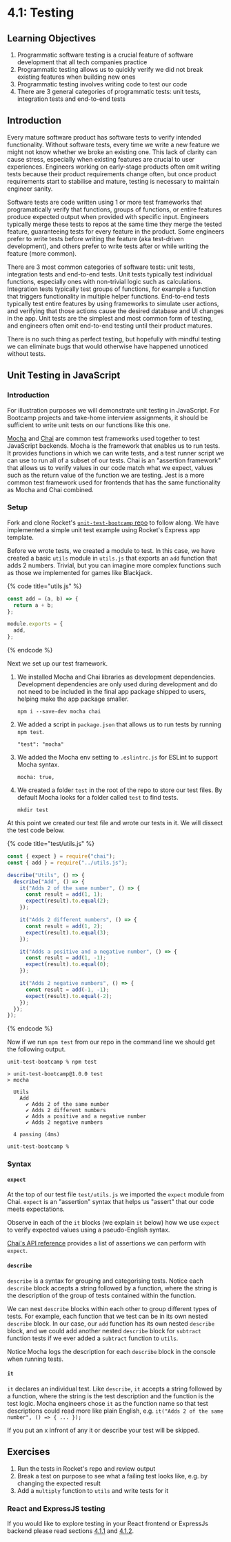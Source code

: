 # 4.1: Testing

## Learning Objectives

1. Programmatic software testing is a crucial feature of software development that all tech companies practice
2. Programmatic testing allows us to quickly verify we did not break existing features when building new ones
3. Programmatic testing involves writing code to test our code
4. There are 3 general categories of programmatic tests: unit tests, integration tests and end-to-end tests



## Introduction

Every mature software product has software tests to verify intended functionality. Without software tests, every time we write a new feature we might not know whether we broke an existing one. This lack of clarity can cause stress, especially when existing features are crucial to user experiences. Engineers working on early-stage products often omit writing tests because their product requirements change often, but once product requirements start to stabilise and mature, testing is necessary to maintain engineer sanity.

Software tests are code written using 1 or more test frameworks that programatically verify that functions, groups of functions, or entire features produce expected output when provided with specific input. Engineers typically merge these tests to repos at the same time they merge the tested feature, guaranteeing tests for every feature in the product. Some engineers prefer to write tests before writing the feature (aka test-driven development), and others prefer to write tests after or while writing the feature (more common).

There are 3 most common categories of software tests: unit tests, integration tests and end-to-end tests. Unit tests typically test individual functions, especially ones with non-trivial logic such as calculations. Integration tests typically test groups of functions, for example a function that triggers functionality in multiple helper functions. End-to-end tests typically test entire features by using frameworks to simulate user actions, and verifying that those actions cause the desired database and UI changes in the app. Unit tests are the simplest and most common form of testing, and engineers often omit end-to-end testing until their product matures.

There is no such thing as perfect testing, but hopefully with mindful testing we can eliminate bugs that would otherwise have happened unnoticed without tests.

## Unit Testing in JavaScript

### Introduction

For illustration purposes we will demonstrate unit testing in JavaScript. For Bootcamp projects and take-home interview assignments, it should be sufficient to write unit tests on our functions like this one.

[Mocha](https://mochajs.org/) and [Chai](https://www.chaijs.com/) are common test frameworks used together to test JavaScript backends. Mocha is the framework that enables us to run tests. It provides functions in which we can write tests, and a test runner script we can use to run all of a subset of our tests. Chai is an "assertion framework" that allows us to verify values in our code match what we expect, values such as the return value of the function we are testing. Jest is a more common test framework used for frontends that has the same functionality as Mocha and Chai combined.

### Setup

Fork and clone Rocket's [`unit-test-bootcamp` repo](https://github.com/rocketacademy/unit-test-bootcamp) to follow along. We have implemented a simple unit test example using Rocket's Express app template.

Before we wrote tests, we created a module to test. In this case, we have created a basic `utils` module in `utils.js` that exports an `add` function that adds 2 numbers. Trivial, but you can imagine more complex functions such as those we implemented for games like Blackjack.

{% code title="utils.js" %}
```javascript
const add = (a, b) => {
  return a + b;
};

module.exports = {
  add,
};
```
{% endcode %}

Next we set up our test framework.

1.  We installed Mocha and Chai libraries as development dependencies. Development dependencies are only used during development and do not need to be included in the final app package shipped to users, helping make the app package smaller.

    ```
    npm i --save-dev mocha chai
    ```


2.  We added a script in `package.json` that allows us to run tests by running `npm test`.&#x20;

    ```
    "test": "mocha"
    ```


3.  We added the Mocha env setting to `.eslintrc.js` for ESLint to support Mocha syntax.

    ```
    mocha: true,
    ```


4.  We created a folder `test` in the root of the repo to store our test files. By default Mocha looks for a folder called `test` to find tests.

    ```
    mkdir test
    ```

At this point we created our test file and wrote our tests in it. We will dissect the test code below.

{% code title="test/utils.js" %}
```javascript
const { expect } = require("chai");
const { add } = require("../utils.js");

describe("Utils", () => {
  describe("Add", () => {
    it("Adds 2 of the same number", () => {
      const result = add(1, 1);
      expect(result).to.equal(2);
    });

    it("Adds 2 different numbers", () => {
      const result = add(1, 2);
      expect(result).to.equal(3);
    });

    it("Adds a positive and a negative number", () => {
      const result = add(1, -1);
      expect(result).to.equal(0);
    });

    it("Adds 2 negative numbers", () => {
      const result = add(-1, -1);
      expect(result).to.equal(-2);
    });
  });
});
```
{% endcode %}

Now if we run `npm test` from our repo in the command line we should get the following output.

```
unit-test-bootcamp % npm test

> unit-test-bootcamp@1.0.0 test
> mocha

  Utils
    Add
      ✔ Adds 2 of the same number
      ✔ Adds 2 different numbers
      ✔ Adds a positive and a negative number
      ✔ Adds 2 negative numbers

  4 passing (4ms)

unit-test-bootcamp % 
```

### Syntax

#### `expect`

At the top of our test file `test/utils.js` we imported the `expect` module from Chai. `expect` is an "assertion" syntax that helps us "assert" that our code meets expectations.

Observe in each of the `it` blocks (we explain `it` below) how we use `expect` to verify expected values using a pseudo-English syntax.

[Chai's API reference](https://www.chaijs.com/api/bdd/) provides a list of assertions we can perform with `expect`.

#### `describe`

`describe` is a syntax for grouping and categorising tests. Notice each `describe` block accepts a string followed by a function, where the string is the description of the group of tests contained within the function.&#x20;

We can nest `describe` blocks within each other to group different types of tests. For example, each function that we test can be in its own nested `describe` block. In our case, our `add` function has its own nested `describe` block, and we could add another nested `describe` block for `subtract` function tests if we ever added a `subtract` function to `utils`.

Notice Mocha logs the description for each `describe` block in the console when running tests.

#### `it`

`it` declares an individual test. Like `describe`, `it` accepts a string followed by a function, where the string is the test description and the function is the test logic. Mocha engineers chose `it` as the function name so that test descriptions could read more like plain English, e.g. `it("Adds 2 of the same number", () => { ... });`

If you put an x infront of any it or describe your test will be skipped.

## Exercises

1. Run the tests in Rocket's repo and review output
2. Break a test on purpose to see what a failing test looks like, e.g. by changing the expected result
3. Add a `multiply` function to `utils` and write tests for it



### React and ExpressJS testing

If you would like to explore testing in your React frontend or ExpressJs backend please read sections [4.1.1](4.1.1-frontend-react-testing.md) and [4.1.2](4.1.2-backend-expressjs-testing.md).&#x20;

